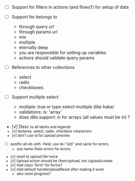 - [ ] Support for filters in actions (and flows?) for setup of data

- [ ] Support for belongs to
  - through query url
  - through params url
  - mix
  - multiple
  - eternally deep
  - you are responsible for setting up variables
  - actions should validate query params

- [ ] References to other collections
  - select
  - radio
  - checkboxes

- [ ] Support multiple select
  - multiple: true or type select-multiple (like haka)
  - validations: is: 'array'
  - does d8a support: in for arrays (all values must be in) ?

- [√] Desc <small> to all labels and legends
- [√] textarea, select, radio, checkbox clearerrors
- [√] don't use id for upload preview
- [ ] postfix all ids with -field, use id="{id}" and same for errors
  - use name-field-errors for errors
- [√] reset to upload file twice
- [√] Upload action should be /item/upload, not /upload/create
- [√] Add class 'form' for forms?
- [√] Add default handleUploadReset after making it work
  - also reset progress?
